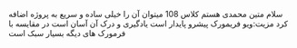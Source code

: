 سلام متین محمدی هستم کلاس 108
میتوان آن را خیلی ساده و سریع به پروژه اضافه کرد
مزیت:ویو فریمورک پیشرو پایدار است     یادگیری و درک آن آسان است    در مقایسه با فرمورک های دیگه بسیار سبک است